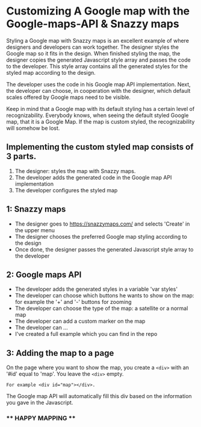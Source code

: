 # Customizing A Google map with the Google-maps-API & Snazzy maps
Styling a Google map with Snazzy maps is an excellent example of where designers and developers can work together. The designer styles the Google map so it fits in the design. When finished styling the map, the designer copies the generated Javascript style array and passes the code to the developer. This style array contains all the generated styles for the styled map according to the design.

The developer uses the code in his Google map API implementation. Next, the developer can choose, in cooperation with the designer, which default scales offered by Google maps need to be visible. 

Keep in mind that a Google map with its default styling has a certain level of recognizability. Everybody knows, when seeing the default styled Google map, that it is a Google Map. If the map is custom styled, the recognizability will somehow be lost.

## Implementing the custom styled map consists of 3 parts. 
1. The designer: styles the map with Snazzy maps.
2. The developer adds the generated code in the Google map API implementation
3. The developer configures the styled map

## 1: Snazzy maps
- The designer goes to https://snazzymaps.com/ and selects 'Create' in the upper menu
- The designer chooses the preferred Google map styling according to the design
- Once done, the designer passes the generated Javascript style array to the developer

## 2: Google maps API
- The developer adds the generated styles in a variable 'var styles'
- The developer can choose which buttons he wants to show on the map: for example the '+' and '-' buttons for zooming
- The developer can choose the type of the map: a satellite or a normal map
- The developer can add a custom marker on the map
- The developer can ...
- I've created a full example which you can find in the repo

## 3: Adding the map to a page
On the page where you want to show the map, you create a ```<div>``` with an '#id' equal to 'map'. 
You leave the ```<div>``` empty. 
```shell
For example <div id="map"></div>. 
```
The Google map API will automatically fill this div based on the information you gave in the Javascript.


### ** HAPPY MAPPING **